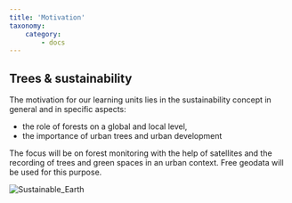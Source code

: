 ```yaml
---
title: 'Motivation'
taxonomy:
    category:
        - docs
---
```


## Trees & sustainability

The motivation for our learning units lies in the sustainability concept in general and in specific aspects:
+ the role of forests on a global and local level,
+ the importance of urban trees and urban development

The focus will be on forest monitoring with the help of satellites and the recording of trees and green spaces in an urban context. Free geodata will be used for this purpose.

![Sustainable_Earth](Sustainable_Earth_leaf.jpg?resize=300)
